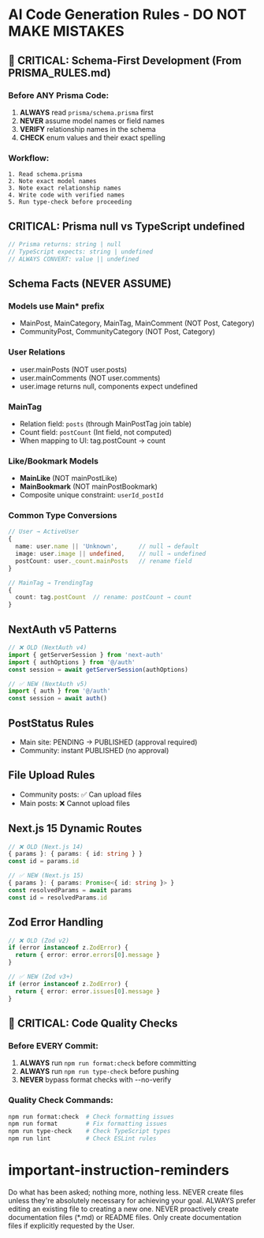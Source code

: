 # AI Code Generation Rules - DO NOT MAKE MISTAKES

## 🚨 CRITICAL: Schema-First Development (From PRISMA_RULES.md)
### Before ANY Prisma Code:
1. **ALWAYS** read `prisma/schema.prisma` first
2. **NEVER** assume model names or field names
3. **VERIFY** relationship names in the schema
4. **CHECK** enum values and their exact spelling

### Workflow:
```
1. Read schema.prisma
2. Note exact model names
3. Note exact relationship names
4. Write code with verified names
5. Run type-check before proceeding
```

## CRITICAL: Prisma null vs TypeScript undefined
```typescript
// Prisma returns: string | null
// TypeScript expects: string | undefined
// ALWAYS CONVERT: value || undefined
```

## Schema Facts (NEVER ASSUME)
### Models use Main* prefix
- MainPost, MainCategory, MainTag, MainComment (NOT Post, Category)
- CommunityPost, CommunityCategory (NOT Post, Category)

### User Relations
- user.mainPosts (NOT user.posts)
- user.mainComments (NOT user.comments)
- user.image returns null, components expect undefined

### MainTag
- Relation field: `posts` (through MainPostTag join table)
- Count field: `postCount` (Int field, not computed)
- When mapping to UI: tag.postCount → count

### Like/Bookmark Models
- **MainLike** (NOT mainPostLike)
- **MainBookmark** (NOT mainPostBookmark)
- Composite unique constraint: `userId_postId`

### Common Type Conversions
```typescript
// User → ActiveUser
{
  name: user.name || 'Unknown',      // null → default
  image: user.image || undefined,    // null → undefined
  postCount: user._count.mainPosts   // rename field
}

// MainTag → TrendingTag  
{
  count: tag.postCount  // rename: postCount → count
}
```

## NextAuth v5 Patterns
```typescript
// ❌ OLD (NextAuth v4)
import { getServerSession } from 'next-auth'
import { authOptions } from '@/auth'
const session = await getServerSession(authOptions)

// ✅ NEW (NextAuth v5)
import { auth } from '@/auth'
const session = await auth()
```

## PostStatus Rules
- Main site: PENDING → PUBLISHED (approval required)
- Community: instant PUBLISHED (no approval)

## File Upload Rules
- Community posts: ✅ Can upload files
- Main posts: ❌ Cannot upload files

## Next.js 15 Dynamic Routes
```typescript
// ❌ OLD (Next.js 14)
{ params }: { params: { id: string } }
const id = params.id

// ✅ NEW (Next.js 15) 
{ params }: { params: Promise<{ id: string }> }
const resolvedParams = await params
const id = resolvedParams.id
```

## Zod Error Handling
```typescript
// ❌ OLD (Zod v2)
if (error instanceof z.ZodError) {
  return { error: error.errors[0].message }
}

// ✅ NEW (Zod v3+)
if (error instanceof z.ZodError) {
  return { error: error.issues[0].message }
}
```

## 🚨 CRITICAL: Code Quality Checks
### Before EVERY Commit:
1. **ALWAYS** run `npm run format:check` before committing
2. **ALWAYS** run `npm run type-check` before pushing
3. **NEVER** bypass format checks with --no-verify

### Quality Check Commands:
```bash
npm run format:check  # Check formatting issues
npm run format        # Fix formatting issues
npm run type-check    # Check TypeScript types
npm run lint          # Check ESLint rules
```
# important-instruction-reminders
Do what has been asked; nothing more, nothing less.
NEVER create files unless they're absolutely necessary for achieving your goal.
ALWAYS prefer editing an existing file to creating a new one.
NEVER proactively create documentation files (*.md) or README files. Only create documentation files if explicitly requested by the User.